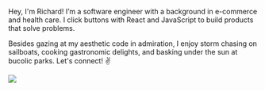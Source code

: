 Hey, I'm Richard! I’m a software engineer with a background in e-commerce and health care. I click buttons with React and JavaScript to build products that solve problems. 

Besides gazing at my aesthetic code in admiration, I enjoy storm chasing on sailboats, cooking gastronomic delights, and basking under the sun at bucolic parks. Let's connect! ✌️

![](https://komarev.com/ghpvc/?username=richardyoungdev)


<!---
richardyoungdev/richardyoungdev is a ✨ special ✨ repository because its `README.md` (this file) appears on your GitHub profile.
You can click the Preview link to take a look at your changes.
--->
